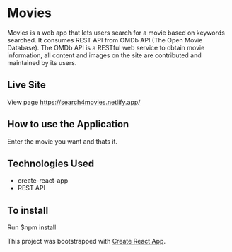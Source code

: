 # Movies
Movies is a web app that lets users search for a movie based on keywords searched. 
It consumes REST API from OMDb API (The Open Movie Database). 
The OMDb API is a RESTful web service to obtain movie information, all content and images on the site are contributed and maintained by its users.

## Live Site
View page https://search4movies.netlify.app/

## How to use the Application
Enter the movie you want and thats it.

## Technologies Used
 - create-react-app
 - REST API

## To install
Run $npm install

This project was bootstrapped with [Create React App](https://github.com/facebook/create-react-app).
